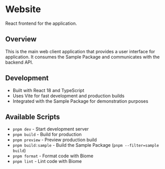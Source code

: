 # Website

React frontend for the application.

## Overview

This is the main web client application that provides a user interface for application. It consumes the Sample Package and communicates with the backend API.
  
## Development

- Built with React 18 and TypeScript
- Uses Vite for fast development and production builds
- Integrated with the Sample Package for demonstration purposes

## Available Scripts

- `pnpm dev` - Start development server
- `pnpm build` - Build for production
- `pnpm preview` - Preview production build
- `pnpm build:sample` - Build the Sample Package (`pnpm --filter=sample build`)
- `pnpm format` - Format code with Biome
- `pnpm lint` - Lint code with Biome 